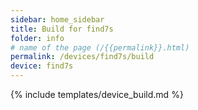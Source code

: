 ```yaml
---
sidebar: home_sidebar
title: Build for find7s
folder: info
# name of the page (/{{permalink}}.html)
permalink: /devices/find7s/build
device: find7s
---
```

{% include templates/device_build.md %}

